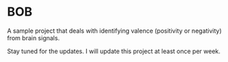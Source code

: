 # BOB
A sample project that deals with identifying valence (positivity or negativity) from brain signals.

Stay tuned for the updates. I will update this project at least once per week.
